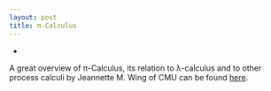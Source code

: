```yaml
---
layout: post
title: π-Calculus
---
```

-
A great overview of π-Calculus, its relation to λ-calculus and to other process calculi by Jeannette M. Wing of CMU can be found [here](https://www.cs.cmu.edu/~wing/publications/Wing02a.pdf).
